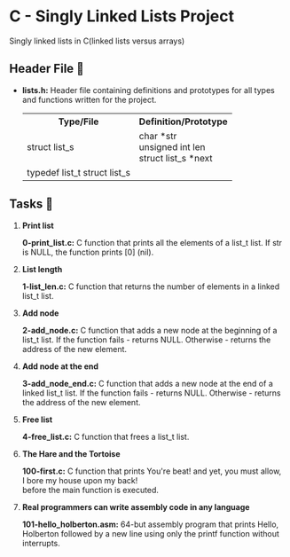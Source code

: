<h1>C - Singly Linked Lists Project</h1>
    <p>Singly linked lists in C(linked lists versus arrays)</p>
    <h2>Header File 📁</h2>
    <ul>
        <li><strong>lists.h:</strong> Header file containing definitions and prototypes for all types and functions written for the project.</li>
        <table>
            <tr>
                <th>Type/File</th>
                <th>Definition/Prototype</th>
            </tr>
            <tr>
                <td>struct list_s</td>
                <td>char *str<br>unsigned int len<br>struct list_s *next</td>
            </tr>
            <tr>
                <td>typedef list_t struct list_s</td>
            </tr>
        </table>
    </ul>
    <h2>Tasks 📃</h2>
    <ol>
        <li><strong>Print list</strong></li>
        <p><strong>0-print_list.c:</strong> C function that prints all the elements of a list_t list. If str is NULL, the function prints [0] (nil).</p>
        <li><strong>List length</strong></li>
        <p><strong>1-list_len.c:</strong> C function that returns the number of elements in a linked list_t list.</p>
        <li><strong>Add node</strong></li>
        <p><strong>2-add_node.c:</strong> C function that adds a new node at the beginning of a list_t list. If the function fails - returns NULL. Otherwise - returns the address of the new element.</p>
        <li><strong>Add node at the end</strong></li>
        <p><strong>3-add_node_end.c:</strong> C function that adds a new node at the end of a linked list_t list. If the function fails - returns NULL. Otherwise - returns the address of the new element.</p>
        <li><strong>Free list</strong></li>
        <p><strong>4-free_list.c:</strong> C function that frees a list_t list.</p>
        <li><strong>The Hare and the Tortoise</strong></li>
        <p><strong>100-first.c:</strong> C function that prints You're beat! and yet, you must allow,<br>I bore my house upon my back!<br>before the main function is executed.</p>
        <li><strong>Real programmers can write assembly code in any language</strong></li>
        <p><strong>101-hello_holberton.asm:</strong> 64-but assembly program that prints Hello, Holberton followed by a new line using only the printf function without interrupts.</p>
    </ol>

